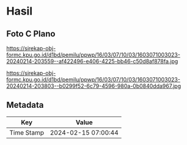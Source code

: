 # Hasil

## Foto C Plano

https://sirekap-obj-formc.kpu.go.id/d1bd/pemilu/ppwp/16/03/07/10/03/1603071003023-20240214-203559--af422496-e406-4225-bb46-c50d8af878fa.jpg

https://sirekap-obj-formc.kpu.go.id/d1bd/pemilu/ppwp/16/03/07/10/03/1603071003023-20240214-203803--b0299f52-6c79-4596-980a-0b0840dda967.jpg


## Metadata

| Key        | Value               |
| ---------- | ------------------- |
| Time Stamp | 2024-02-15 07:00:44 |



